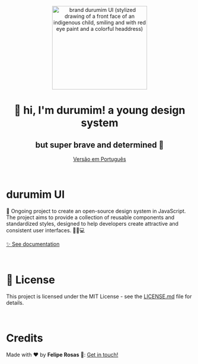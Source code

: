 <div align="center">
<p>
  <img width="256" height="225" alt="brand durumim UI (stylized drawing of a front face of an indigenous child, smiling and with red eye paint and a colorful headdress)" src="https://res.cloudinary.com/eufelipe/image/upload/v1677970669/durumim/durumim_awucbh.png">
</p>
<h1>
👋 hi, I'm <strong>durumim</strong>! 
a young <strong>design system</strong>
</h1>
<h2>but super brave and determined 👊</h2>

 [Versão em Português](/README.pt-br.md)
 
</div>

<p>&nbsp;</p>

# durumim UI

🚧 Ongoing project to create an open-source design system in JavaScript. The project aims to provide a collection of reusable components and standardized styles, designed to help developers create attractive and consistent user interfaces. 👨‍💻💻
 

 [✨ See documentation](https://eufelipe.github.io/durumim-ui/)



<p>&nbsp;</p>

# 📝 License
This project is licensed under the MIT License - see the [LICENSE.md](/LICENSE.md) file for details.

<p>&nbsp;</p>

# Credits

Made with ♥ by **Felipe Rosas** 👋: [Get in touch!](https://www.linkedin.com/in/eufelipe/)